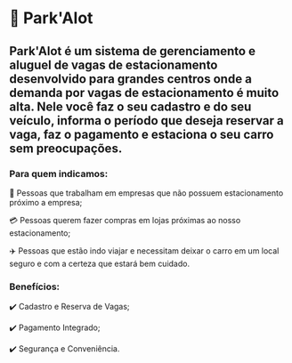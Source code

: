 # :red_car: Park'Alot 

## Park'Alot é um sistema de gerenciamento e aluguel de vagas de estacionamento desenvolvido para grandes centros onde a demanda por vagas de estacionamento é muito alta. Nele você faz o seu cadastro e do seu veículo, informa o período que deseja reservar a vaga, faz o pagamento e estaciona o seu carro sem preocupações. 

### Para quem indicamos:
 :briefcase: Pessoas que trabalham em empresas que não possuem estacionamento próximo a empresa;
 
 :credit_card: Pessoas querem fazer compras em lojas próximas ao nosso estacionamento;
 
 :airplane: Pessoas que estão indo viajar e necessitam deixar o carro em um local seguro e com a certeza que estará bem cuidado.

### Benefícios:
:heavy_check_mark: Cadastro e Reserva de Vagas;

:heavy_check_mark: Pagamento Integrado;

:heavy_check_mark: Segurança e Conveniência.

